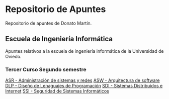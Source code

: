 # Repositorio de Apuntes

Repositorio de apuntes de Donato Martín.

## Escuela de Ingeniería Informática

Apuntes relativos a la escuela de ingeniería informática de la Universidad de Oviedo.

### Tercer Curso Segundo semestre
[ASR - Administración de sistemas y redes](./EII/3.2/ASR/ASR.md)
[ASW - Arquitectura de software](./EII/3.2/ASW/ASW.md)
[DLP - Diseño de Lenaguajes de Programación](./EII/3.2/DLP/DLP.md)
[SDI - Sistemas Distribuidos e Internet](./EII/3.2/SDI/SDI.md)
[SSI - Seguridad de Sistemas Informáticos](./EII/3.2/SSI/SSI.md)
